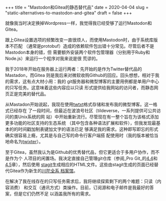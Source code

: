 +++
title = "Mastodon和Gitea的静态替代品"
date = 2020-04-04
slug = "static-alternatives-to-mastodon-and-gitea"
draft = false
+++

就像我当时决定换掉Wordpress一样，我觉得我已经受够了运行Mastodon和Gitea。

跟上Gitea设置选项的频繁改变一直很烦人，而使用Mastodon时，由于系统库版本不匹配
（通常是protobuf）造成的依赖软件包出错十分常见。尽管后者不是Mastodon本身的错，但
需要额外安装两个软件包管理器（分别用于Ruby和Node.js）来运行一个程序对我来说是很
荒谬的。

我于2018年开始在服务器上运行两者：先开始的是作为Twitter替代品的Mastadon，而Gitea
则是我后来对微软收购Github的回应。回头想想，相对于我的需求，这有点大材小用：我的
git服务器和微型博客的主要用例都是单用户中心的只写任务。这意味着这些内容应以只读
形式提供给我网站的访问者，而静态网页正是完美的替代品。

从Mastadon开始说起，我现在使用[twtxt](https://twtxt.readthedocs.io/en/latest/)格式存储和发布我的微型博客。这一格式已经存在
了一段时间，但最近在波浪号社区（tildeverse，一系列提供可公共访问的类Unix系统的网
站）中开始重新流行。尽管现在有一整个旨在为该格式添加更多功能的社区支持的生态系统
（其中包含各种语法扩展和软件），但我发现最基本的的时间戳加制表键加文字的语法已足
够满足我的需求。这种即写即忘的形式确实很容易上瘾，尤其是与自己写的命令行客户端搭
配使用时（我的版本被恰当地命名为[twixter](https://git.shimmy1996.com/twixter/)）。

至于Gitea，虽然我认为是Github的优秀替代品，但它更适合于多用户协作，而不是作为个
人项目的闲置场。我决定直接自己管理git仓库（参阅_Pro Git_的[4.4](https://git-scm.com/book/zh/v2/%25E6%259C%258D%25E5%258A%25A1%25E5%2599%25A8%25E4%25B8%258A%25E7%259A%2584-Git-%25E9%2585%258D%25E7%25BD%25AE%25E6%259C%258D%25E5%258A%25A1%25E5%2599%25A8)和[4.5](https://git-scm.com/book/zh/v2/%25E6%259C%258D%25E5%258A%25A1%25E5%2599%25A8%25E4%25B8%258A%25E7%259A%2584-Git-Git-%25E5%25AE%2588%25E6%258A%25A4%25E8%25BF%259B%25E7%25A8%258B)章），然后使用
[stagit](https://git.codemadness.org/stagit/)生成相应的HTML文件。这些由stagit生成的页面已经替代Gitea作为新生的[川陀全系
档案馆](https://git.shimmy1996.com/)。

在解决了我在线存在的只写任务需求后，我将继续探索剩下的两个难题：只读（内容消费）
和交互（通讯方式）类操作。目前，订阅源和电子邮件是我最好的答案，但是它们仍然不足
以涵盖我所有的需求。
